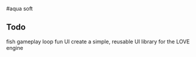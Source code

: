 #aqua soft




## Todo
fish
gameplay loop
fun
UI
create a simple, reusable UI library for the LOVE engine
